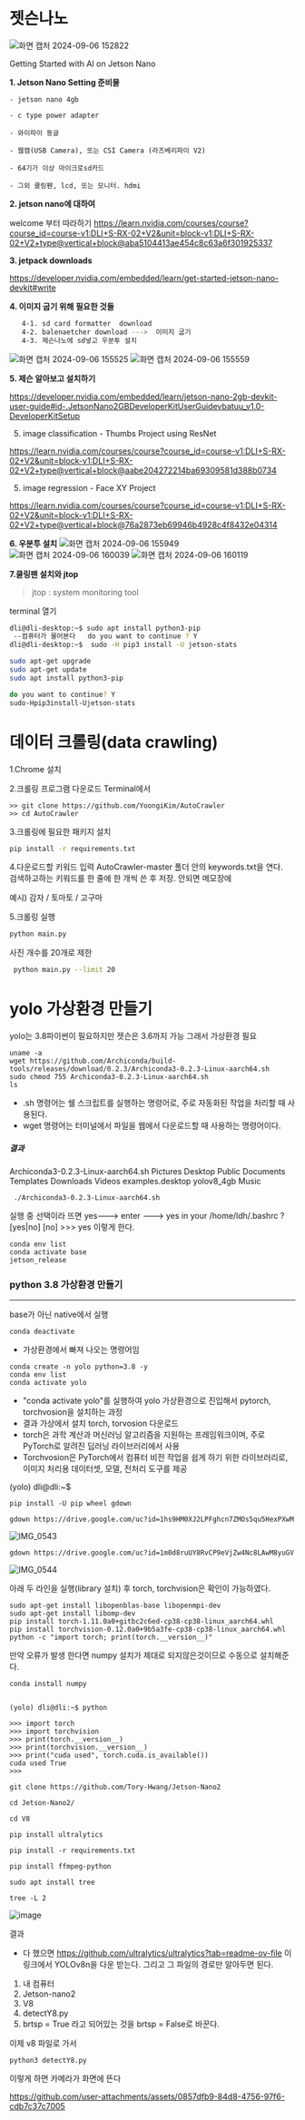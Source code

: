 # 젯슨나노

![화면 캡처 2024-09-06 152822](https://github.com/user-attachments/assets/99dc679c-98e3-477e-9ae4-8ffc1b121021)

Getting Started with AI on Jetson Nano 

**1. Jetson Nano Setting 준비물**
  
    - jetson nano 4gb

    - c type power adapter
  
    - 와이파이 동글
  
    - 웹캠(USB Camera), 또는 CSI Camera (라즈베리파이 V2)
  
    - 64기가 이상 마이크로sd카드

    - 그외 쿨링펜, lcd, 또는 모니터. hdmi
    
    
**2. jetson nano에 대하여**

welcome 부터 따라하기 https://learn.nvidia.com/courses/course?course_id=course-v1:DLI+S-RX-02+V2&unit=block-v1:DLI+S-RX-02+V2+type@vertical+block@aba5104413ae454c8c63a6f301925337


**3. jetpack downloads**

https://developer.nvidia.com/embedded/learn/get-started-jetson-nano-devkit#write


**4. 이미지 굽기 위해 필요한 것들**
~~~ bash
   4-1. sd card formatter  download
   4-2. balenaetcher download --->  이미지 굽기
   4-3. 제슨나노에 sd넣고 우분투 설치
~~~
   ![화면 캡처 2024-09-06 155525](https://github.com/user-attachments/assets/bcdcb8d9-fb5f-41c5-9e2e-9795195f973e)
![화면 캡처 2024-09-06 155559](https://github.com/user-attachments/assets/fbbbe0aa-65b6-4a21-9226-9f866e05de58)

**5. 제슨 알아보고 설치하기**

https://developer.nvidia.com/embedded/learn/jetson-nano-2gb-devkit-user-guide#id-.JetsonNano2GBDeveloperKitUserGuidevbatuu_v1.0-DeveloperKitSetup

5. image classification - Thumbs Project using ResNet

https://learn.nvidia.com/courses/course?course_id=course-v1:DLI+S-RX-02+V2&unit=block-v1:DLI+S-RX-02+V2+type@vertical+block@aabe204272214ba69309581d388b0734

5. image regression - Face XY Project

https://learn.nvidia.com/courses/course?course_id=course-v1:DLI+S-RX-02+V2&unit=block-v1:DLI+S-RX-02+V2+type@vertical+block@76a2873eb69946b4928c4f8432e04314

**6. 우분투 설치**
![화면 캡처 2024-09-06 155949](https://github.com/user-attachments/assets/cb433d38-ba60-4c78-a176-b7599c58a733)
![화면 캡처 2024-09-06 160039](https://github.com/user-attachments/assets/094353d3-69bf-4f8c-b62a-2bdfb6b8f9a7)
![화면 캡처 2024-09-06 160119](https://github.com/user-attachments/assets/d177b14f-35a4-4e24-8d16-b48dddf138aa)

**7.쿨링팬 설치와 jtop**
>jtop : system monitoring tool

terminal 열기
~~~ bash
dli@dli-desktop:~$ sudo apt install python3-pip
 --컴퓨터가 물어본다   do you want to continue ? Y
dli@dli-desktop:~$  sudo -H pip3 install -U jetson-stats

sudo apt-get upgrade
sudo apt-get update
sudo apt install python3-pip

do you want to continue? Y
sudo-Hpip3install-Ujetson-stats
~~~



# 데이터 크롤링(data crawling)
1.Chrome 설치

2.크롤링 프로그램 다운로드
Terminal에서
~~~ blsh
>> git clone https://github.com/YoongiKim/AutoCrawler
>> cd AutoCrawler
~~~

3.크롤링에 필요한 패키지 설치
~~~ bash
pip install -r requirements.txt
~~~


4.다운로드할 키워드 입력
AutoCrawler-master 폴더 안의 keywords.txt을 연다.     
검색하고하는 키워드를 한 줄에 한 개씩 쓴 후 저장. 
안되면 메모장에

예시)
감자 /
토마토 /
고구마

5.크롤링 실행
~~~ bash
python main.py
~~~
사진 개수를 20개로 제한
~~~ bash
 python main.py --limit 20
~~~


# yolo 가상환경 만들기
yolo는 3.8파이썬이 필요하지만 젯슨은 3.6까지 가능 그래서 가상환경 필요


    uname -a
    wget https://github.com/Archiconda/build-tools/releases/download/0.2.3/Archiconda3-0.2.3-Linux-aarch64.sh
    sudo chmod 755 Archiconda3-0.2.3-Linux-aarch64.sh
    ls
 - .sh 명령어는 쉘 스크립트를 실행하는 명령어로, 주로 자동화된 작업을 처리할 때 사용된다.
 - wget 명령어는 터미널에서 파일을 웹에서 다운로드할 때 사용하는 명령어이다.
##### 결과

  Archiconda3-0.2.3-Linux-aarch64.sh Pictures Desktop Public Documents Templates Downloads Videos examples.desktop yolov8_4gb Music

     ./Archiconda3-0.2.3-Linux-aarch64.sh
실행 중 선택이라 뜨면
yes---> enter ---> yes in your /home/ldh/.bashrc ? [yes|no] [no] >>> yes
이렇게 한다.

    conda env list
    conda activate base
    jetson_release 

    
### python 3.8 가상환경 만들기
***
base가 아닌 native에서 실행

    conda deactivate
 - 가상환경에서 빠져 나오는 명령어임
   
 ```
conda create -n yolo python=3.8 -y
conda env list
conda activate yolo
 ```

 - "conda activate yolo"를 실행하여 yolo 가상환경으로 진입해서 pytorch, torchvosion을 설치하는 과정
 - 결과 가상에서 설치 torch, torvosion 다운로드
 - torch은 과학 계산과 머신러닝 알고리즘을 지원하는 프레임워크이며, 주로 PyTorch로 알려진 딥러닝 라이브러리에서 사용
 - Torchvosion은 PyTorch에서 컴퓨터 비전 작업을 쉽게 하기 위한 라이브러리로, 이미지 처리용 데이터셋, 모델, 전처리 도구를 제공

(yolo) dli@dli:~$
```
pip install -U pip wheel gdown
```
```
gdown https://drive.google.com/uc?id=1hs9HM0XJ2LPFghcn7ZMOs5qu5HexPXwM
```
![IMG_0543](https://github.com/user-attachments/assets/70cda6f3-3c8c-49f8-a4c7-60ea7a86996e)

```
gdown https://drive.google.com/uc?id=1m0d8ruUY8RvCP9eVjZw4Nc8LAwM8yuGV
```
![IMG_0544](https://github.com/user-attachments/assets/ea45073d-dd77-4150-a563-50f0bb8db702)

 
아래 두 라인을 실행(library 설치) 후 torch, torchvision은 확인이 가능하였다.

```
sudo apt-get install libopenblas-base libopenmpi-dev
sudo apt-get install libomp-dev
pip install torch-1.11.0a0+gitbc2c6ed-cp38-cp38-linux_aarch64.whl
pip install torchvision-0.12.0a0+9b5a3fe-cp38-cp38-linux_aarch64.whl
python -c "import torch; print(torch.__version__)"
```

만약 오류가 발생 한다면 numpy 설치가 제대로 되지않은것이므로 수동으로 설치해준다.

```
conda install numpy
```

```

(yolo) dli@dli:~$ python

>>> import torch
>>> import torchvision
>>> print(torch.__version__)
>>> print(torchvision.__version__)
>>> print("cuda used", torch.cuda.is_available())
cuda used True
>>>
```
```
git clone https://github.com/Tory-Hwang/Jetson-Nano2
```

```
cd Jetson-Nano2/
```
```
cd V8
```
```
pip install ultralytics
```
```
pip install -r requirements.txt
```
```
pip install ffmpeg-python
```
```
sudo apt install tree
```
```
tree -L 2
```
![image](https://github.com/user-attachments/assets/46b318d6-3213-416e-8762-06edb70e23ec)


결과



 - 다 했으면 https://github.com/ultralytics/ultralytics?tab=readme-ov-file 이 링크에서
YOLOv8n을 다운 받는다. 그리고 그 파일의 경로만 알아두면 된다.
1. 내 컴퓨터
2. Jetson-nano2
3. V8
4. detectY8.py
5. brtsp = True 라고 되어있는 것을 brtsp = False로 바꾼다.

이제 v8 파일로 가서
```
python3 detectY8.py
```
이렇게 하면 카메라가 화면에 뜬다



https://github.com/user-attachments/assets/0857dfb9-84d8-4756-97f6-cdb7c37c7005




